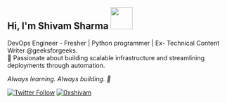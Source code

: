 <h2> Hi, I'm Shivam Sharma <img src="https://media.giphy.com/media/ZECV5BL5Y6aM1M4Szj/giphy.gif" width="50"></h2>
<i></i>  DevOps Engineer - Fresher | Python programmer | Ex- Technical Content Writer @geeksforgeeks.</i> <br>
🚀 Passionate about building scalable infrastructure and streamlining deployments through automation.

_Always learning. Always building. 🚀_
<br>

[![Twitter Follow](https://img.shields.io/twitter/follow/0xshivam?style=social)](https://twitter.com/0xshivam) <a href="https://linkedin.com/in/0xshivam" target="blank"><img src="https://img.shields.io/badge/%400xshivam-%40?style=flat&logo=linkedin&logoColor=blue&label=Follow&labelColor=white&color=white&link=https%3A%2F%2Fwww.linkedin.com%2Fin%2F0xshivam" alt="0xshivam"/></a>


